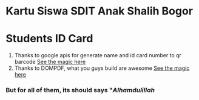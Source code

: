 # Kartu Siswa SDIT Anak Shalih Bogor
# Students ID Card 

<ol>
<li>Thanks to google apis for generate name and id card number to qr barcode <a href="https://developers.google.com/chart/infographics/docs/qr_codes">See the magic here</a></li>

<li>Thanks to DOMPDF, what you guys build are awesome <a target="_blank" href="https://github.com/dompdf/dompdf">See the magic here</a></li>
</ol>
<h3>But for all of them, its should says "<em>Alhamdulillah</em></he>
